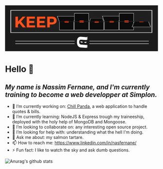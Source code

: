 ![](keepcoding.gif)

# **Hello** 👋

## *My name is Nassim Fernane, and I'm currently training to become a web developper at Simplon.*

- 🔭 I’m currently working on: <a href="https://github.com/nasfernane/chill-panda">Chill Panda</a>, a web application to handle quotes & bills.
- 🌱 I’m currently learning: NodeJS & Express trough my 
traineeship, deployed with the holy help of MongoDB and Mongoose.
- 👯 I’m looking to collaborate on: any interesting open source project.
- 🤔 I’m looking for help with: understanding what the hell I'm doing.
- 💬 Ask me about: my salmon tartare.
- 📫 How to reach me: https://www.linkedin.com/in/nasfernane/
- ⚡ Fun fact: I like to watch the sky and ask dumb questions.

![Anurag's github stats](https://github-readme-stats.vercel.app/api?username=nasfernane&count_private=true&hide=prs,issues&count_private=true&show_icons=true&theme=onedark)




<!--
![Top Langs](https://github-readme-stats.vercel.app/api/top-langs/?username=nasfernane&langs_count=8&theme=onedark)
-->
